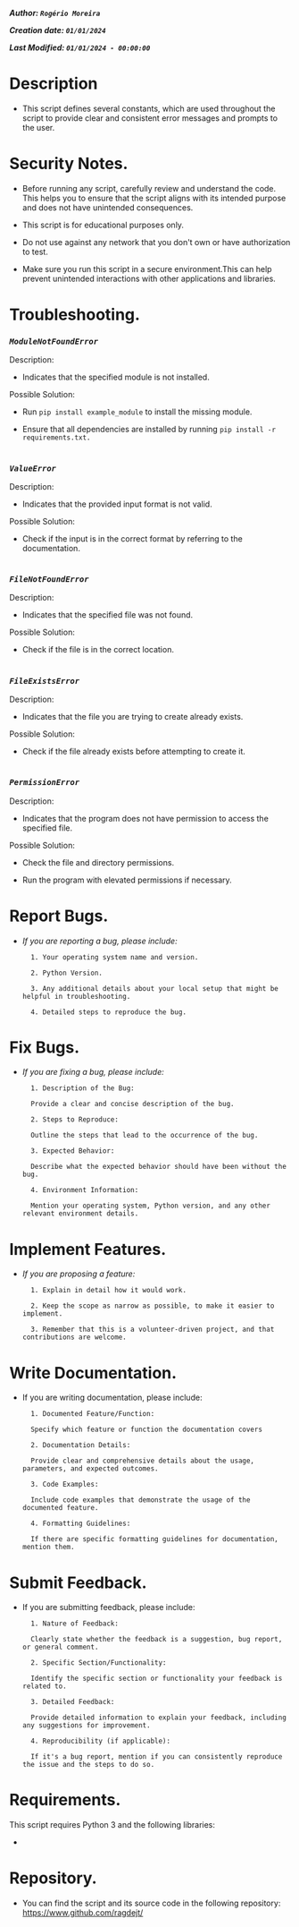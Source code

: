 
***Author: `Rogério Moreira`***

***Creation date: `01/01/2024`***

***Last Modified: `01/01/2024 - 00:00:00`***

# Description

- This script defines several constants, which are used throughout the script to provide clear and consistent error messages and prompts to the user.

# Security Notes.

- Before running any script, carefully review and understand the code. This helps you to ensure that the script aligns with its intended purpose and does not have unintended consequences.

- This script is for educational purposes only.
    
- Do not use against any network that you don't own or have authorization to test.

- Make sure you run this script in a secure environment.This can help prevent unintended interactions with other applications and libraries.

# Troubleshooting.

### ***`ModuleNotFoundError`*** 

Description:

- Indicates that the specified module is not installed.

Possible Solution: 

- Run `pip install example_module` to install the missing module.

- Ensure that all dependencies are installed by running `pip install -r requirements.txt.`

#

### ***`ValueError`***

Description:

-  Indicates that the provided input format is not valid.

Possible Solution:

- Check if the input is in the correct format by referring to the documentation.

#

### ***`FileNotFoundError`***

Description:

- Indicates that the specified file was not found.

Possible Solution:

- Check if the file is in the correct location.

#

### ***`FileExistsError`***

Description:

- Indicates that the file you are trying to create already exists.

Possible Solution:

- Check if the file already exists before attempting to create it.

#

### ***`PermissionError`***

Description:

- Indicates that the program does not have permission to access the specified file.

Possible Solution:

- Check the file and directory permissions.

- Run the program with elevated permissions if necessary.

# Report Bugs.

- *If you are reporting a bug, please include:*

        1. Your operating system name and version.

        2. Python Version.

        3. Any additional details about your local setup that might be helpful in troubleshooting.

        4. Detailed steps to reproduce the bug.

# Fix Bugs.

- *If you are fixing a bug, please include:*

        1. Description of the Bug:

        Provide a clear and concise description of the bug.

        2. Steps to Reproduce:

        Outline the steps that lead to the occurrence of the bug.

        3. Expected Behavior:

        Describe what the expected behavior should have been without the bug.

        4. Environment Information:

        Mention your operating system, Python version, and any other relevant environment details.

# Implement Features.

- *If you are proposing a feature:*

        1. Explain in detail how it would work.

        2. Keep the scope as narrow as possible, to make it easier to implement.

        3. Remember that this is a volunteer-driven project, and that contributions are welcome.

# Write Documentation.

- If you are writing documentation, please include:

        1. Documented Feature/Function:
        
        Specify which feature or function the documentation covers

        2. Documentation Details:

        Provide clear and comprehensive details about the usage, parameters, and expected outcomes.

        3. Code Examples:

        Include code examples that demonstrate the usage of the documented feature.

        4. Formatting Guidelines:

        If there are specific formatting guidelines for documentation, mention them.

# Submit Feedback.

- If you are submitting feedback, please include:

        1. Nature of Feedback:

        Clearly state whether the feedback is a suggestion, bug report, or general comment.

        2. Specific Section/Functionality:

        Identify the specific section or functionality your feedback is related to.

        3. Detailed Feedback:

        Provide detailed information to explain your feedback, including any suggestions for improvement.

        4. Reproducibility (if applicable):

        If it's a bug report, mention if you can consistently reproduce the issue and the steps to do so.

# Requirements.

This script requires Python 3 and the following libraries:  

* 

# Repository.

- You can find the script and its source code in the following repository:   
https://www.github.com/ragdejt/
